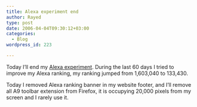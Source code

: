 ```yaml
---
title: Alexa experiment end
author: Rayed
type: post
date: 2006-04-04T09:30:12+03:00
categories:
  - Blog
wordpress_id: 223

---
```

<p>Today I&#8217;ll end my <a href="http://rayed.com/wordpress/?p=198">Alexa experiment</a>. During the last 60 days I tried to improve my Alexa ranking, my ranking jumped from 1,603,040 to 133,430.</p>
<p>Today I removed Alexa ranking banner in my website footer, and I&#8217;ll remove all A9 toolbar extension from Firefox, it is occupying 20,000 pixels from my screen and I rarely use it.</p>
